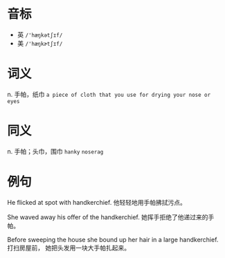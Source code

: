 # 音标

- 英 `/'hæŋkətʃɪf/`
- 美 `/'hæŋkɚtʃɪf/`

# 词义

n. 手帕，纸巾
`a piece of cloth that you use for drying your nose or eyes`

# 同义

n. 手帕；头巾，围巾
`hanky` `noserag`

# 例句

He flicked at spot with handkerchief.
他轻轻地用手帕拂拭污点。

She waved away his offer of the handkerchief.
她挥手拒绝了他递过来的手帕。

Before sweeping the house she bound up her hair in a large handkerchief.
打扫房屋前， 她把头发用一块大手帕扎起来。


